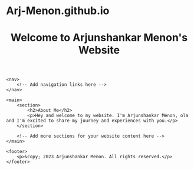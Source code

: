 # Arj-Menon.github.io
<!DOCTYPE html>
<html>
<head>
    <title>Arjunshankar Menon</title>
</head>
<body>
    <header>
        <h1>Welcome to Arjunshankar Menon's Website</h1>
    </header>

    <nav>
        <!-- Add navigation links here -->
    </nav>

    <main>
        <section>
            <h2>About Me</h2>
            <p>Hey and welcome to my website. I'm Arjunshankar Menon, ola and I'm excited to share my journey and experiences with you.</p>
        </section>

        <!-- Add more sections for your website content here -->
    </main>

    <footer>
        <p>&copy; 2023 Arjunshankar Menon. All rights reserved.</p>
    </footer>
</body>
</html>
